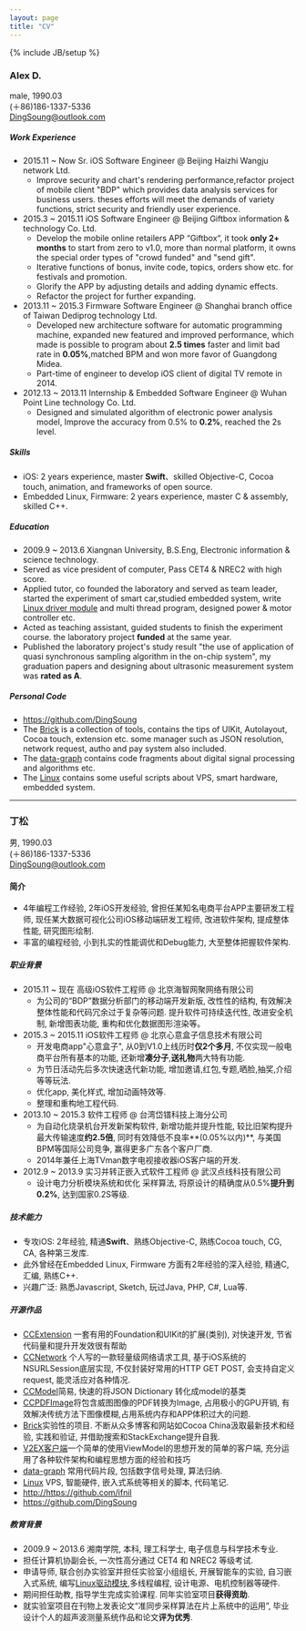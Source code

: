 ```yaml
---
layout: page
title: "CV"
---
```


{% include JB/setup %}  


### Alex D.
male, 1990.03  
(＋86)186-1337-5336  
<DingSoung@outlook.com>  

##### Work Experience
  * 2015.11 ~ Now Sr. iOS Software Engineer @ Beijing Haizhi Wangju network Ltd.
    * Improve security and chart's rendering performance,refactor project of mobile client "BDP" which provides data analysis services for business users. theses efforts will meet the  demands of variety functions, strict security and friendly user experience.
  * 2015.3 ~ 2015.11 iOS Software Engineer @ Beijing Giftbox information & technology Co. Ltd.
    * Develop the mobile online retailers APP “Giftbox“, it took **only 2+ months** to start from zero to v1.0, more than normal platform, it owns the special order types of "crowd funded" and "send gift".
    * Iterative functions of bonus, invite code, topics, orders show etc. for festivals and promotion.
    * Glorify the APP by adjusting details and adding dynamic effects.
    * Refactor the project for further expanding.
  * 2013.11 ~ 2015.3 Firmware Software Engineer @ Shanghai branch office of Taiwan Dediprog technology Ltd.
    * Developed new architecture software for automatic programming machine, expanded new featured and improved performance, which made is possible to program about **2.5 times** faster and limit bad rate in **0.05%**,matched BPM and won more favor of Guangdong Midea.
    * Part-time of engineer to develop iOS client of digital TV remote in 2014.
  * 2012.13 ~ 2013.11 Internship & Embedded Software Engineer @ Wuhan Point Line technology Co. Ltd.
    * Designed and simulated algorithm of electronic power analysis model, Improve the accuracy from 0.5% to **0.2%**, reached the 2s level.

##### Skills
  * iOS: 2 years experience, master **Swift**、skilled Objective-C, Cocoa touch, animation, and frameworks of open source.
  * Embedded Linux,  Firmware: 2 years experience, master C & assembly, skilled C++.

##### Education
  * 2009.9 ~ 2013.6 Xiangnan University, B.S.Eng, Electronic information & science technology.
  * Served as vice president of computer, Pass CET4 & NREC2 with high score.
  * Applied tutor, co founded the laboratory and served as team leader, started the experiment of smart car,studied embedded system, write [Linux driver module](https://github.com/DingSoung/linux-3.0.1/tree/master/drivers/char) and multi thread program, designed power & motor controller etc.
  * Acted as teaching assistant, guided students to finish the experiment course. the laboratory project **funded** at the same year.
  * Published the laboratory project's study result "the use of application of quasi synchronous sampling algorithm in the on-chip system", my graduation papers and designing about ultrasonic measurement system was **rated as A**.

##### Personal Code
  * <https://github.com/DingSoung>  
  * The [Brick](https://github.com/DingSoung/Brick) is a collection of tools, contains the tips of UIKit, Autolayout, Cocoa touch, extension etc. some manager such as JSON resolution, network request, autho and pay system also included.
  * The [data-graph](https://github.com/DingSoung/data-graph.git) contains code fragments about digital signal processing and algorithms etc.
  * The [Linux](https://github.com/DingSoung/Linux.git) contains some useful scripts about VPS, smart hardware, embedded system.


---

### 丁松
男, 1990.03  
(＋86)186-1337-5336  
<DingSoung@outlook.com>  

#### 简介
  * 4年编程工作经验, 2年iOS开发经验, 曾担任某知名电商平台APP主要研发工程师, 现任某大数据可视化公司iOS移动端研发工程师, 改进软件架构, 提成整体性能, 研究图形绘制.
  * 丰富的编程经验, 小到扎实的性能调优和Debug能力, 大至整体把握软件架构.

##### 职业背景
  * 2015.11 ~ 现在 高级iOS软件工程师 @ 北京海智网聚网络有限公司
    * 为公司的“BDP”数据分析部门的移动端开发新版, 改性性的结构, 有效解决整体性能和代码冗余过于复杂等问题. 提升软件可持续迭代性, 改进安全机制, 新增图表功能, 重构和优化数据图形渲染等。
  * 2015.3 ~ 2015.11 iOS软件工程师 @ 北京心意盒子信息技术有限公司
    * 开发电商app"心意盒子", 从0到V1.0上线历时**仅2个多月**, 不仅实现一般电商平台所有基本的功能, 还新增**凑分子**,**送礼物**两大特有功能.
    * 为节日活动先后多次快速迭代新功能, 增加邀请,红包,专题,晒脸,抽奖,介绍等等玩法.
    * 优化app, 美化样式, 增加动画特效等.
    * 整理和重构地工程代码.
  * 2013.10 ~ 2015.3 软件工程师 @ 台湾岱镨科技上海分公司
    * 为自动化烧录机台开发新架构软件, 新增功能并提升性能, 较比旧架构提升最大传输速度**约2.5倍**, 同时有效降低不良率**(0.05%以内)**, 与美国BPM等国际公司竞争, 赢得更多广东各个客户厂商.
    * 2014年兼任上海TVman数字电视接收器iOS客户端的开发.
  * 2012.9 ~ 2013.9 实习并转正嵌入式软件工程师 @ 武汉点线科技有限公司
    * 设计电力分析模块系统和优化 采样算法, 将原设计的精确度从0.5%**提升到0.2%**, 达到国家0.2S等级.

##### 技术能力
  * 专攻iOS: 2年经验, 精通**Swift**、熟练Objective-C, 熟练Cocoa touch, CG, CA, 各种第三发库.
  * 此外曾经在Embedded Linux, Firmware 方面有2年经验的深入经验, 精通C, 汇编, 熟练C++.
  * 兴趣广泛: 熟悉Javascript, Sketch, 玩过Java, PHP, C#, Lua等.

##### 开源作品
  * [CCExtension](https://github.com/ifnil/CCExtension.git) 一套有用的Foundation和UIKit的扩展(类别), 对快速开发, 节省代码量和提升开发效很有帮助
  * [CCNetwork](https://github.com/ifnil/CCNetwork.git) 个人写的一款轻量级网络请求工具, 基于iOS系统的NSURLSession底层实现, 不仅封装好常用的HTTP GET POST, 会支持自定义request, 能灵活应对各种情况.
  * [CCModel](https://github.com/ifnil/CCModel.git)简易, 快速的将JSON Dictionary 转化成model的基类
  * [CCPDFImage](https://github.com/DingSoung/CCPDFImage.git)将包含威图图像的PDF转换为Image, 占用极小的GPU开销, 有效解决传统方法下图像模糊,占用系统内存和APP体积过大的问题.
  * [Brick](https://github.com/ifnil/Brick.git)实验性的项目. 不断从众多博客和网站如Cocoa China汲取最新技术和经验, 实践和验证, 并借助搜索和StackExchange提升自我.
  * [V2EX客户端](https://github.com/ifnil/V2EX.git)一个简单的使用ViewModel的思想开发的简单的客户端, 充分运用了各种软件架构和编程思想方面的经验和技巧
  * [data-graph](https://github.com/DingSoung/data-graph.git) 常用代码片段, 包括数字信号处理, 算法归纳.
  * [Linux](https://github.com/DingSoung/Linux.git) VPS, 智能硬件, 嵌入式系统等相关的脚本, 代码笔记.
  * <http://https://github.com/ifnil>
  * <https://github.com/DingSoung>  

##### 教育背景
  * 2009.9 ~ 2013.6 湘南学院, 本科, 理工科学士, 电子信息与科学技术专业.
  * 担任计算机协副会长, 一次性高分通过 CET4 和 NREC2 等级考试.
  * 申请导师, 联合创办实验室并担任实验室小组组长, 开展智能车的实验, 自习嵌入式系统, 编写[Linux驱动模块](https://github.com/DingSoung/linux-3.0.1/tree/master/drivers/char),多线程编程, 设计电源、电机控制器等硬件.
  * 期间担任助教, 指导学生完成实验课程. 同年实验室项目**获得资助**.
  * 就实验室项目在刊物上发表论文“准同步采样算法在片上系统中的运用”, 毕业设计个人的超声波测量系统作品和论文**评为优秀**.

